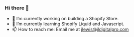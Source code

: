### Hi there 👋


- 🔭 I’m currently working on building a Shopify Store.
- 🌱 I’m currently learning Shopify Liquid and Javascript.
- 📫 How to reach me: Email me at jlewis@jldigitalpro.com


